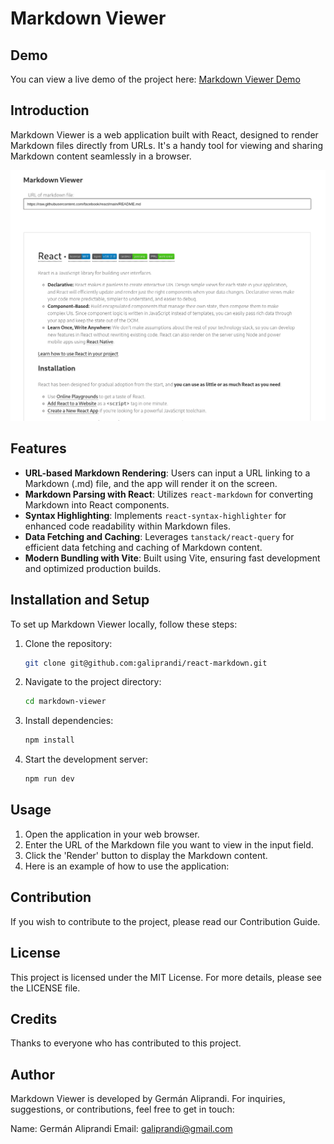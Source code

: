 # Markdown Viewer

## Demo

You can view a live demo of the project here: [Markdown Viewer Demo](https://german-egg.github.io/markdown-viewer/)

## Introduction

Markdown Viewer is a web application built with React, designed to render Markdown files directly from URLs. It's a handy tool for viewing and sharing Markdown content seamlessly in a browser.

![Screenshot of the application](./screenshot.png)

## Features

- **URL-based Markdown Rendering**: Users can input a URL linking to a Markdown (.md) file, and the app will render it on the screen.
- **Markdown Parsing with React**: Utilizes `react-markdown` for converting Markdown into React components.
- **Syntax Highlighting**: Implements `react-syntax-highlighter` for enhanced code readability within Markdown files.
- **Data Fetching and Caching**: Leverages `tanstack/react-query` for efficient data fetching and caching of Markdown content.
- **Modern Bundling with Vite**: Built using Vite, ensuring fast development and optimized production builds.

## Installation and Setup

To set up Markdown Viewer locally, follow these steps:

1. Clone the repository:
   ```bash
   git clone git@github.com:galiprandi/react-markdown.git
   ```
2. Navigate to the project directory:

   ```bash
   cd markdown-viewer
   ```

3. Install dependencies:

   ```bash
   npm install
   ```

4. Start the development server:
   ```bash
   npm run dev
   ```

## Usage

1. Open the application in your web browser.
2. Enter the URL of the Markdown file you want to view in the input field.
3. Click the 'Render' button to display the Markdown content.
4. Here is an example of how to use the application:

## Contribution

If you wish to contribute to the project, please read our Contribution Guide.

## License

This project is licensed under the MIT License. For more details, please see the LICENSE file.

## Credits

Thanks to everyone who has contributed to this project.

## Author

Markdown Viewer is developed by Germán Aliprandi. For inquiries, suggestions, or contributions, feel free to get in touch:

Name: Germán Aliprandi
Email: galiprandi@gmail.com
